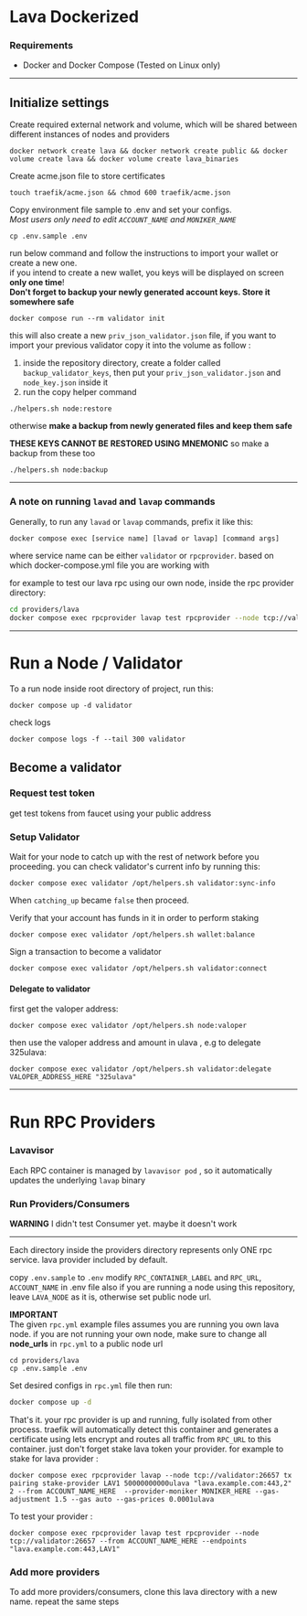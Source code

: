 # Lava Dockerized

### Requirements
- Docker and Docker Compose (Tested on Linux only)
---
## Initialize settings

Create required external network and volume, which will be shared between different instances of nodes and providers
```shell
docker network create lava && docker network create public && docker volume create lava && docker volume create lava_binaries
```
Create acme.json file to store certificates   
```shell
touch traefik/acme.json && chmod 600 traefik/acme.json
```
Copy environment file sample to .env and set your configs.   
*Most users only need to edit `ACCOUNT_NAME` and `MONIKER_NAME`*
```shell
cp .env.sample .env
```
run below command and follow the instructions to import your wallet or create a new one.   
if you intend to create a new wallet, you keys will be displayed on screen **only one time**!   
**Don't forget to backup your newly generated account keys. Store it somewhere safe**
```shell
docker compose run --rm validator init
```
this will also create a new `priv_json_validator.json` file, if you want to import your previous validator copy it into the volume as follow :
1. inside the repository directory, create a folder called `backup_validator_keys`, then put your `priv_json_validator.json` and `node_key.json` inside it
2. run the copy helper command
```shell
./helpers.sh node:restore
```
otherwise **make a backup from newly generated files and keep them safe**     

**THESE KEYS CANNOT BE RESTORED USING MNEMONIC** so make a backup from these too
```shell
./helpers.sh node:backup
```
---
### A note on running `lavad` and `lavap` commands
Generally, to run any `lavad` or `lavap` commands, prefix it like this:
```bash
docker compose exec [service name] [lavad or lavap] [command args]
```
where service name can be either `validator` or `rpcprovider`. based on which docker-compose.yml file you are working with

for example to test our lava rpc using our own node, inside the rpc provider directory:
```bash
cd providers/lava
docker compose exec rpcprovider lavap test rpcprovider --node tcp://validator:26657 --from foo --endpoints "lava.example.com:443,LAV1"
```
---

# Run a Node / Validator
To a run node inside root directory of project, run this:
```shell
docker compose up -d validator
```
check logs
```shell
docker compose logs -f --tail 300 validator
```

## Become a validator

### Request test token
get test tokens from faucet using your public address

### Setup Validator

Wait for your node to catch up with the rest of network before you proceeding. you can check validator's current info by running this:
```shell
docker compose exec validator /opt/helpers.sh validator:sync-info
```
When `catching_up` became `false` then proceed.   

Verify that your account has funds in it in order to perform staking
```shell
docker compose exec validator /opt/helpers.sh wallet:balance
```
Sign a transaction to become a validator
```shell
docker compose exec validator /opt/helpers.sh validator:connect
```

#### Delegate to validator
first get the valoper address:
```shell
docker compose exec validator /opt/helpers.sh node:valoper
```
then use the valoper address and amount in ulava , e.g to delegate 325ulava:
```shell
docker compose exec validator /opt/helpers.sh validator:delegate VALOPER_ADDRESS_HERE "325ulava"

```
---

# Run RPC Providers

### Lavavisor
Each RPC container is managed by `lavavisor pod` , so it automatically updates the underlying `lavap` binary
    
### Run Providers/Consumers
**WARNING** I didn't test Consumer yet. maybe it doesn't work    
   

---
Each directory inside the providers directory represents only ONE rpc service. lava provider included by default.    

copy `.env.sample` to `.env` modify `RPC_CONTAINER_LABEL` and `RPC_URL`, `ACCOUNT_NAME` in .env file
also if you are running a node using this repository, leave `LAVA_NODE` as it is, otherwise set public node url.   

**IMPORTANT**   
The given `rpc.yml` example files assumes you are running you own lava node. if you are not running your own node, make sure to change all **node_urls** in `rpc.yml` to a public node url

```shell
cd providers/lava
cp .env.sample .env
```
Set desired configs in `rpc.yml` file then run:
```bash
docker compose up -d
```
That's it. your rpc provider is up and running, fully isolated from other process. traefik will automatically detect this container and generates a certificate using lets encrypt and
routes all traffic from `RPC_URL` to this container. just don't forget stake lava token your provider. for example to stake for lava provider :    
```shell
docker compose exec rpcprovider lavap --node tcp://validator:26657 tx pairing stake-provider LAV1 50000000000ulava "lava.example.com:443,2" 2 --from ACCOUNT_NAME_HERE  --provider-moniker MONIKER_HERE --gas-adjustment 1.5 --gas auto --gas-prices 0.0001ulava
```

To test your provider :
```shell
docker compose exec rpcprovider lavap test rpcprovider --node tcp://validator:26657 --from ACCOUNT_NAME_HERE --endpoints "lava.example.com:443,LAV1"
```
### Add more providers
To add more providers/consumers, clone this lava directory with a new name. repeat the same steps

